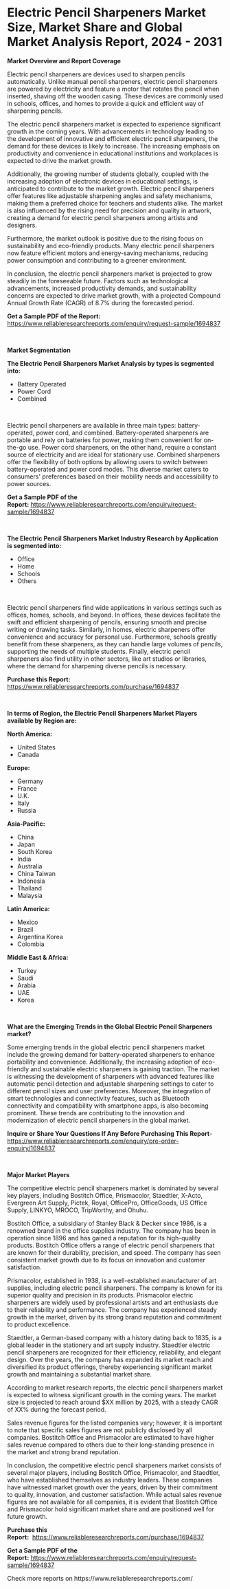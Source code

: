 <p><h1>Electric Pencil Sharpeners Market Size, Market Share and Global Market Analysis Report, 2024 - 2031</h1></p><p><strong>Market Overview and Report Coverage</strong></p>
<p><p>Electric pencil sharpeners are devices used to sharpen pencils automatically. Unlike manual pencil sharpeners, electric pencil sharpeners are powered by electricity and feature a motor that rotates the pencil when inserted, shaving off the wooden casing. These devices are commonly used in schools, offices, and homes to provide a quick and efficient way of sharpening pencils.</p><p>The electric pencil sharpeners market is expected to experience significant growth in the coming years. With advancements in technology leading to the development of innovative and efficient electric pencil sharpeners, the demand for these devices is likely to increase. The increasing emphasis on productivity and convenience in educational institutions and workplaces is expected to drive the market growth.</p><p>Additionally, the growing number of students globally, coupled with the increasing adoption of electronic devices in educational settings, is anticipated to contribute to the market growth. Electric pencil sharpeners offer features like adjustable sharpening angles and safety mechanisms, making them a preferred choice for teachers and students alike. The market is also influenced by the rising need for precision and quality in artwork, creating a demand for electric pencil sharpeners among artists and designers.</p><p>Furthermore, the market outlook is positive due to the rising focus on sustainability and eco-friendly products. Many electric pencil sharpeners now feature efficient motors and energy-saving mechanisms, reducing power consumption and contributing to a greener environment.</p><p>In conclusion, the electric pencil sharpeners market is projected to grow steadily in the foreseeable future. Factors such as technological advancements, increased productivity demands, and sustainability concerns are expected to drive market growth, with a projected Compound Annual Growth Rate (CAGR) of 8.7% during the forecasted period.</p></p>
<p><strong>Get a Sample PDF of the Report:</strong> <a href="https://www.reliableresearchreports.com/enquiry/request-sample/1694837">https://www.reliableresearchreports.com/enquiry/request-sample/1694837</a></p>
<p>&nbsp;</p>
<p><strong>Market Segmentation</strong></p>
<p><strong>The Electric Pencil Sharpeners Market Analysis by types is segmented into:</strong></p>
<p><ul><li>Battery Operated</li><li>Power Cord</li><li>Combined</li></ul></p>
<p>&nbsp;</p>
<p><p>Electric pencil sharpeners are available in three main types: battery-operated, power cord, and combined. Battery-operated sharpeners are portable and rely on batteries for power, making them convenient for on-the-go use. Power cord sharpeners, on the other hand, require a constant source of electricity and are ideal for stationary use. Combined sharpeners offer the flexibility of both options by allowing users to switch between battery-operated and power cord modes. This diverse market caters to consumers' preferences based on their mobility needs and accessibility to power sources.</p></p>
<p><strong>Get a Sample PDF of the Report:</strong>&nbsp;<a href="https://www.reliableresearchreports.com/enquiry/request-sample/1694837">https://www.reliableresearchreports.com/enquiry/request-sample/1694837</a></p>
<p>&nbsp;</p>
<p><strong>The Electric Pencil Sharpeners Market Industry Research by Application is segmented into:</strong></p>
<p><ul><li>Office</li><li>Home</li><li>Schools</li><li>Others</li></ul></p>
<p>&nbsp;</p>
<p><p>Electric pencil sharpeners find wide applications in various settings such as offices, homes, schools, and beyond. In offices, these devices facilitate the swift and efficient sharpening of pencils, ensuring smooth and precise writing or drawing tasks. Similarly, in homes, electric sharpeners offer convenience and accuracy for personal use. Furthermore, schools greatly benefit from these sharpeners, as they can handle large volumes of pencils, supporting the needs of multiple students. Finally, electric pencil sharpeners also find utility in other sectors, like art studios or libraries, where the demand for sharpening diverse pencils is necessary.</p></p>
<p><strong>Purchase this Report:</strong>&nbsp; <a href="https://www.reliableresearchreports.com/purchase/1694837">https://www.reliableresearchreports.com/purchase/1694837</a></p>
<p>&nbsp;</p>
<p><strong>In terms of Region, the Electric Pencil Sharpeners Market Players available by Region are:</strong></p>
<p>
    <p> <strong> North America: </strong>
        <ul>
            <li>United States</li>
            <li>Canada</li>
        </ul>
        </p> 
    <p> <strong> Europe: </strong>
        <ul>
            <li>Germany</li>
            <li>France</li>
            <li>U.K.</li>
            <li>Italy</li>
            <li>Russia</li>
        </ul>
        </p> 
    <p> <strong> Asia-Pacific: </strong>
        <ul>
            <li>China</li>
            <li>Japan</li>
            <li>South Korea</li>
            <li>India</li>
            <li>Australia</li>
            <li>China Taiwan</li>
            <li>Indonesia</li>
            <li>Thailand</li>
            <li>Malaysia</li>
        </ul>
        </p> 
    <p> <strong> Latin America: </strong>
        <ul>
            <li>Mexico</li>
            <li>Brazil</li>
            <li>Argentina Korea</li>
            <li>Colombia</li>
        </ul>
        </p> 
    <p> <strong> Middle East & Africa: </strong>
        <ul>
            <li>Turkey</li>
            <li>Saudi</li>
            <li>Arabia</li>
            <li>UAE</li>
            <li>Korea</li>
        </ul>
    </p>
    </p>
<p>&nbsp;</p>
<p><strong>What are the Emerging Trends in the Global Electric Pencil Sharpeners market?</strong></p>
<p><p>Some emerging trends in the global electric pencil sharpeners market include the growing demand for battery-operated sharpeners to enhance portability and convenience. Additionally, the increasing adoption of eco-friendly and sustainable electric sharpeners is gaining traction. The market is witnessing the development of sharpeners with advanced features like automatic pencil detection and adjustable sharpening settings to cater to different pencil sizes and user preferences. Moreover, the integration of smart technologies and connectivity features, such as Bluetooth connectivity and compatibility with smartphone apps, is also becoming prominent. These trends are contributing to the innovation and modernization of electric pencil sharpeners in the global market.</p></p>
<p><strong>Inquire or Share Your Questions If Any Before Purchasing This Report</strong>- <a href="https://www.reliableresearchreports.com/enquiry/pre-order-enquiry/1694837">https://www.reliableresearchreports.com/enquiry/pre-order-enquiry/1694837</a></p>
<p>&nbsp;</p>
<p><strong>Major Market Players</strong></p>
<p><p>The competitive electric pencil sharpeners market is dominated by several key players, including Bostitch Office, Prismacolor, Staedtler, X-Acto, Evergreen Art Supply, Pictek, Royal, OfficePro, OfficeGoods, US Office Supply, LINKYO, MROCO, TripWorthy, and Ohuhu.</p><p>Bostitch Office, a subsidiary of Stanley Black & Decker since 1986, is a renowned brand in the office supplies industry. The company has been in operation since 1896 and has gained a reputation for its high-quality products. Bostitch Office offers a range of electric pencil sharpeners that are known for their durability, precision, and speed. The company has seen consistent market growth due to its focus on innovation and customer satisfaction.</p><p>Prismacolor, established in 1938, is a well-established manufacturer of art supplies, including electric pencil sharpeners. The company is known for its superior quality and precision in its products. Prismacolor electric sharpeners are widely used by professional artists and art enthusiasts due to their reliability and performance. The company has experienced steady growth in the market, driven by its strong brand reputation and commitment to product excellence.</p><p>Staedtler, a German-based company with a history dating back to 1835, is a global leader in the stationery and art supply industry. Staedtler electric pencil sharpeners are recognized for their efficiency, reliability, and elegant design. Over the years, the company has expanded its market reach and diversified its product offerings, thereby experiencing significant market growth and maintaining a substantial market share.</p><p>According to market research reports, the electric pencil sharpeners market is expected to witness significant growth in the coming years. The market size is projected to reach around $XX million by 2025, with a steady CAGR of XX% during the forecast period.</p><p>Sales revenue figures for the listed companies vary; however, it is important to note that specific sales figures are not publicly disclosed by all companies. Bostitch Office and Prismacolor are estimated to have higher sales revenue compared to others due to their long-standing presence in the market and strong brand reputation.</p><p>In conclusion, the competitive electric pencil sharpeners market consists of several major players, including Bostitch Office, Prismacolor, and Staedtler, who have established themselves as industry leaders. These companies have witnessed market growth over the years, driven by their commitment to quality, innovation, and customer satisfaction. While actual sales revenue figures are not available for all companies, it is evident that Bostitch Office and Prismacolor hold significant market share and are positioned well for future growth.</p></p>
<p><strong>Purchase this Report:</strong>&nbsp;&nbsp;<a href="https://www.reliableresearchreports.com/purchase/1694837">https://www.reliableresearchreports.com/purchase/1694837</a></p>
<p></p>
<p><strong>Get a Sample PDF of the Report:</strong>&nbsp;<a href="https://www.reliableresearchreports.com/enquiry/request-sample/1694837">https://www.reliableresearchreports.com/enquiry/request-sample/1694837</a></p>
<p>Check more reports on https://www.reliableresearchreports.com/</p>